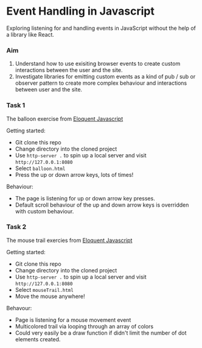 # Event Handling in Javascript

Exploring listening for and handling events in JavaScript without the help of a library like React.

### Aim

1. Understand how to use exisiting browser events to create custom interactions between the user and the site.
2. Investigate libraries for emitting custom events as a kind of pub / sub or observer pattern to create more complex behaviour and interactions between user and the site.

### Task 1

The balloon exercise from [Eloquent Javascript](https://eloquentjavascript.net/15_event.html#i_ZPJB9UFdQA)

Getting started:

-   Git clone this repo
-   Change directory into the cloned project
-   Use `http-server .` to spin up a local server and visit `http://127.0.0.1:8080`
-   Select `balloon.html`
-   Press the up or down arrow keys, lots of times!

Behaviour:

-   The page is listening for up or down arrow key presses.
-   Default scroll behaviour of the up and down arrow keys is overridden with custom behaviour.

### Task 2

The mouse trail exercies from [Eloquent Javascript](https://eloquentjavascript.net/15_event.html#i_NOgRH0Y9st)

Getting started:

-   Git clone this repo
-   Change directory into the cloned project
-   Use `http-server .` to spin up a local server and visit `http://127.0.0.1:8080`
-   Select `mouseTrail.html`
-   Move the mouse anywhere!

Behavour:

-   Page is listening for a mouse movement event
-   Multicolored trail via looping through an array of colors
-   Could very easily be a draw function if didn't limit the number of dot elements created.
